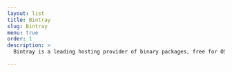 ```yaml
---
layout: list
title: Bintray
slug: Bintray
menu: true
order: 1
description: >
  Bintray is a leading hosting provider of binary packages, free for OSS projects.  All Bincrafters packages are hosted at Bintray.
  
---
```

